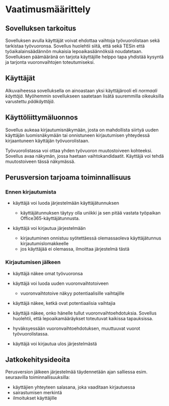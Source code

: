 # Vaatimusmäärittely

## Sovelluksen tarkoitus

Sovelluksen avulla käyttäjät voivat ehdottaa vaihtoja työvuorolistaan sekä tarkistaa työvuoronsa. Sovellus huolehtii siitä, että sekä TESin että työaikalainsäädännön mukaisia lepoaikasäännöksiä noudatetaan. Sovelluksen
päämääränä on tarjota käyttäjille helppo tapa yhdistää kysyntä ja tarjonta vuoronvaihtojen toteutumiseksi.

## Käyttäjät

Alkuvaiheessa sovelluksella on ainoastaan yksi käyttäjärooli eli _normaali käyttäjä_. Myöhemmin sovellukseen saatetaan lisätä suuremmilla oikeuksilla varustettu _pääkäyttäjä_.

## Käyttöliittymäluonnos

Sovellus aukeaa kirjautumisnäkymään, josta on mahdollista siirtyä uuden käyttäjän luomisnäkymään tai onnistuneen kirjautumisen yhteydessä kirjaantuneen käyttäjän työvuorolistaan.

Työvuorolistassa voi ottaa yhden työvuoron muutostoiveen kohteeksi. Sovellus avaa näkymän, jossa haetaan vaihtokandidaatit. Käyttäjä voi tehdä muutostoiveen tässä näkymässä.

## Perusversion tarjoama toiminnallisuus

### Ennen kirjautumista

- käyttäjä voi luoda järjestelmään käyttäjätunnuksen

  - käyttäjätunnuksen täytyy olla uniikki ja sen pitää vastata työpaikan Office365-käyttäjätunnusta.

- käyttäjä voi kirjautua järjestelmään
  - kirjautuminen onnistuu syötettäessä olemassaoleva käyttäjätunnus kirjautumislomakkeelle
  - jos käyttäjää ei olemassa, ilmoittaa järjestelmä tästä

### Kirjautumisen jälkeen

- käyttäjä näkee omat työvuoronsa

- käyttäjä voi luoda uuden vuoronvaihtotoiveen

  - vuoronvaihtotoive näkyy potentiaalisille vaihtajille

- käyttäjä näkee, ketkä ovat potentiaalisia vaihtajia

- käyttäjä näkee, onko hänelle tullut vuoronvaihtoehdotuksia. Sovellus huolehtii, että lepoaikamääräykset toteutuvat kaikissa tapauksissa.

- hyväksyessään vuoronvaihtoehdotuksen, muuttuuvat vuorot työvuorolistassa.

- käyttäjä voi kirjautua ulos järjestelmästä

## Jatkokehitysideoita

Perusversion jälkeen järjestelmää täydennetään ajan salliessa esim. seuraavilla toiminnallisuuksilla:

- käyttäjien yhteyteen salasana, joka vaaditaan kirjautuessa
- sairastumisen merkintä
- ilmoitukset käyttäjille
